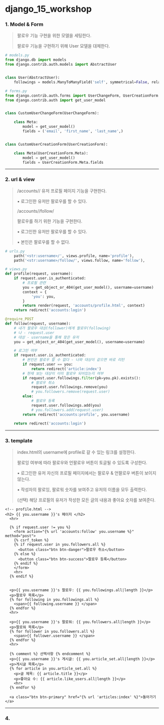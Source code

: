 # django_15_workshop





### 1. Model & Form

> 팔로우 기능 구현을 위한 모델을 세팅한다.
>
> 팔로우 기능을 구현하기 위해 User 모델을 대체한다.

``` python
# models.py
from django.db import models
from django.contrib.auth.models import AbstractUser


class User(AbstractUser):
    followings = models.ManyToManyField('self', symmetrical=False, related_name='followers')
```

```python
# forms.py
from django.contrib.auth.forms import UserChangeForm, UserCreationForm
from django.contrib.auth import get_user_model


class CustomUserChangeForm(UserChangeForm):

    class Meta:
        model = get_user_model()
        fields = ('email', 'first_name', 'last_name',)


class CustomUserCreationForm(UserCreationForm):

    class Meta(UserCreationForm.Meta):
        model = get_user_model()
        fields = UserCreationForm.Meta.fields

```



___



### 2. url & view

> /accounts/<username>/
> 유저 프로필 페이지 기능을 구현한다.
>
> ▪ 로그인한 유저만 팔로우를 할 수 있다.
>
> /accounts/<username>/follow/
>
> 팔로우를 하기 위한 기능을 구현한다.
>
> ▪ 로그인한 유저만 팔로우를 할 수 있다.
>
> ▪ 본인은 팔로우를 할 수 없다.

``` python
# urls.py
    path('<str:username>/', views.profile, name='profile'),
    path('<str:username>/follow/', views.follow, name='follow'),
```

```python
# views.py
def profile(request, username):
    if request.user.is_authenticated:
        # 프로필 관련
        you = get_object_or_404(get_user_model(), username=username)
        context = {
            'you': you,   
        }
        return render(request, 'accounts/profile.html', context)
    return redirect('accounts:login')

@require_POST
def follow(request, username):
    # 내가 팔로우 대상(follower)에게 팔로우(following)
    # 나 - request.user
    # 대상 - username을 통해 찾은 유저
    you = get_object_or_404(get_user_model(), username=username)

    # 로그인 여부
    if request.user.is_authenticated:
        # 본인은 팔로우 할 수 없다 - 나와 대상이 같으면 바로 리턴
        if request.user == you:
            return redirect('article:index')
        # 현재 보는 대상이 이미 팔로우 되어있는지 여부
        if request.user.followings.filter(pk=you.pk).exists():
            # 팔로우 취소
            request.user.followings.remove(you)
            # you.followers.remove(request.user)
        else:
            # 팔로우 등록
            request.user.followings.add(you)
            # you.followers.add(request.user)
        return redirect('accounts:profile', you.username)
        
    return redirect('accounts:login')
```



___



### 3. template

> index.html의 username에 profile로 갈 수 있는 링크를 설정한다.
>
> 팔로잉 여부에 따라 팔로우와 언팔로우 버튼이 토글될 수 있도록 구성한다.
>
> ▪ 로그인한 유저 자신의 프로필 페이지에서는 팔로우 & 언팔로우 버튼이 보이지 않는다.
>
> ▪ 작성자의 팔로잉, 팔로워 숫자를 보여주고 유저의 이름을 모두 출력한다.
>
> (선택) 해당 프로필의 유저가 작성한 모든 글의 내용과 좋아요 숫자를 보여준다.

``` django
<!-- profile.html -->
<h2> {{ you.username }}'s 페이지 </h2>
  <hr>

  {% if request.user != you %}
    <form action="{% url 'accounts:follow' you.username %}" method="post">
    {% csrf_token %}
    {% if request.user in you.followers.all %}
      <button class="btn btn-danger">팔로우 취소</button>
    {% else %}
      <button class="btn btn-success">팔로우 등록</button>
    {% endif %} 
    </form>
    <hr>
  {% endif %}
  

  <p>{{ you.username }}'s 팔로우: {{ you.followings.all|length }}</p>
  <p>팔로우 목록</p>
  {% for following in you.followings.all %}
    <span>{{ following.username }} </span>
  {% endfor %}
  <hr>

  <p>{{ you.username }}'s 팔로워: {{ you.followers.all|length }}</p>
  <p>팔로워 목록</p> 
  {% for follower in you.followers.all %}
    <span>{{ follower.username }} </span>
  {% endfor %}
  <hr>
	
  {% comment %} 선택사항 {% endcomment %}
  <p>{{ you.username }}'s 게시글: {{ you.article_set.all|length }}</p>
  <p>게시글 목록</p>
  {% for article in you.article_set.all %}
    <p>글 제목: {{ article.title }}</p>
    <p>좋아요 수: {{ article.like_users.all|length }}</p>
    <hr>
  {% endfor %}

  <a class="btn btn-primary" href="{% url 'articles:index' %}">돌아가기</a>

```



___



### 4. 

> 

``` python

```

